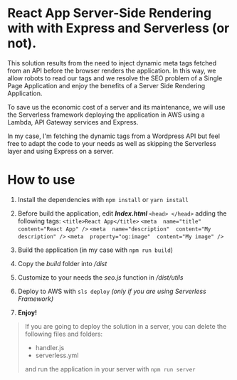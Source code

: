 # React App Server-Side Rendering with with Express and Serverless (or not).

This solution results from the need to inject dynamic meta tags fetched from an API before the browser renders the application. In this way, we allow robots to read our tags and we resolve the SEO problem of a Single Page Application and enjoy the benefits of a Server Side Rendering Application.

To save us the economic cost of a server and its maintenance, we will use the Serverless framework deploying the application in AWS using a Lambda, API Gateway services and Express.

In my case, I'm fetching the dynamic tags from a Wordpress API but feel free to adapt the code to your needs as well as skipping the Serverless layer and using Express on a server.

# How to use

1.  Install the dependencies with `npm install` or `yarn install`
2.  Before build the application, edit **_Index.html_** `<head> </head>` adding the following tags:
    `<title>React App</title>`
    `<meta  name="title"  content="React App" />`
    `<meta  name="description"  content="My description" />`
    `<meta  property="og:image"  content="My image" />`

3.  Build the application (in my case with `npm run build`)
4.  Copy the _build_ folder into _/dist_
5.  Customize to your needs the _seo.js_ function in _/dist/utils_
6.  Deploy to AWS with `sls deploy` _(only if you are using Serverless Framework)_
7.  **Enjoy!**

> If you are going to deploy the solution in a server, you can delete the following files and folders:
>
> -   handler.js
> -   serverless.yml
>
> and run the application in your server with `npm run server`
